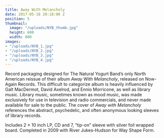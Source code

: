 ```yaml
---
title: Away With Melancholy
date: 2017-05-18 20:18:00 Z
position: 5
thumbnail:
  image: "/uploads/NYB_thumb.jpg"
  height: 600
  width: 800
images:
- "/uploads/NYB_1.jpg"
- "/uploads/NYB_2.jpg"
- "/uploads/NYB_3.jpg"
- "/uploads/NYB_4.jpg"
---
```


Record packaging designed for The Natural Yogurt Band’s only North American reissue of their album *Away With Melancholy*, released on Now-Again Records. This difficult to categorize album is heavily influenced by Galt MacDermot, David Axelrod, and Ennio Morricone, as well as library music. Library music, sometimes known as mood music, was made exclusively for use in television and radio commercials, and never made available for sale to the public. The cover of *Away with Melancholy* references the abstract, psychedelic, and often anonymous looking sleeves of library records.

Includes 2 × 10 inch LP, CD and 7, “tip-on” sleeve with silver foil wrapped board. Completed in 2009 with River Jukes-Hudson for Way Shape Form.